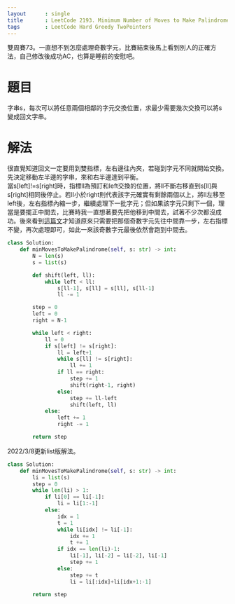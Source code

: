 ```yaml
---
layout      : single
title       : LeetCode 2193. Minimum Number of Moves to Make Palindrome
tags 		: LeetCode Hard Greedy TwoPointers
---
```

雙周賽73。一直想不到怎麼處理奇數字元，比賽結束後馬上看到別人的正確方法，自己修改後成功AC，也算是睡前的安慰吧。

# 題目
字串s，每次可以將任意兩個相鄰的字元交換位置，求最少需要幾次交換可以將s變成回文字串。

# 解法
很直覺知道回文一定要用到雙指標，左右邊往內夾，若碰到字元不同就開始交換。  
先決定移動左半邊的字串，來和右半邊達到平衡。  
當s[left]!=s[right]時，指標ll為預訂和left交換的位置，將ll不斷右移直到s[ll]與s[right]相同後停止。若ll小於right則代表該字元確實有剩餘兩個以上，將ll左移至left後，左右指標內縮一步，繼續處理下一批字元；但如果該字元只剩下一個，理當是要擺正中間去，比賽時我一直想著要先把他移到中間去，試著不少次都沒成功。後來看到[這篇文](https://leetcode.com/problems/minimum-number-of-moves-to-make-palindrome/discuss/1821967/Python-2-solutions%3A-O(n2)-and-O(n-log-n)-explained)才知道原來只需要把那個奇數字元先往中間靠一步，左右指標不變，再次處理即可，如此一來該奇數字元最後依然會跑到中間去。

```python
class Solution:
    def minMovesToMakePalindrome(self, s: str) -> int:
        N = len(s)
        s = list(s)

        def shift(left, ll):
            while left < ll:
                s[ll-1], s[ll] = s[ll], s[ll-1]
                ll -= 1

        step = 0
        left = 0
        right = N-1

        while left < right:
            ll = 0
            if s[left] != s[right]:
                ll = left+1
                while s[ll] != s[right]:
                    ll += 1
                if ll == right:
                    step += 1
                    shift(right-1, right)
                else:
                    step += ll-left
                    shift(left, ll)
            else:
                left += 1
                right -= 1

        return step
```

2022/3/8更新list版解法。  

```python
class Solution:
    def minMovesToMakePalindrome(self, s: str) -> int:
        li = list(s)
        step = 0
        while len(li) > 1:
            if li[0] == li[-1]:
                li = li[1:-1]
            else:
                idx = 1
                t = 1
                while li[idx] != li[-1]:
                    idx += 1
                    t += 1
                if idx == len(li)-1:
                    li[-1], li[-2] = li[-2], li[-1]
                    step += 1
                else:
                    step += t
                    li = li[:idx]+li[idx+1:-1]

        return step

```